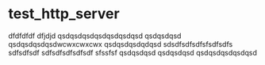 # test_http_server
dfdfdfdf
dfjdjd
qsdqsdqsdqsdqsdqsdqsd
qsdqsdqsd
qsdqsdqsdqsdwcwxcwxcwx
qsdqsdqsdqdqsd
sdsdfsdfsdfsfsdfsdfs
sdfsdfsdf
sdfsdfsdfsdfsdf
sfssfsf
qsdqsdqsd
qsdqsdqsd
qsdqsdqsdqsdqsd
